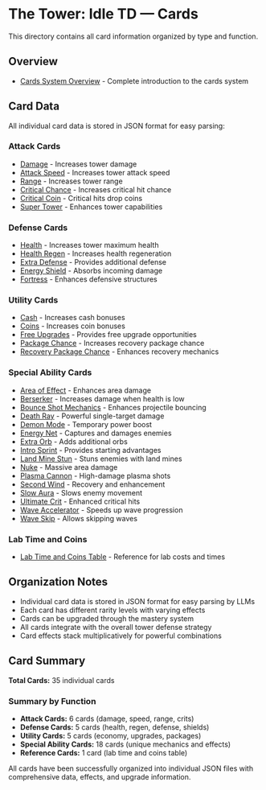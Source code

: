 # The Tower: Idle TD — Cards

This directory contains all card information organized by type and function.

## Overview
- [Cards System Overview](cards_overview.md) - Complete introduction to the cards system

## Card Data
All individual card data is stored in JSON format for easy parsing:

### Attack Cards
- [Damage](data/damage.json) - Increases tower damage
- [Attack Speed](data/attack_speed.json) - Increases tower attack speed
- [Range](data/range.json) - Increases tower range
- [Critical Chance](data/critical_chance.json) - Increases critical hit chance
- [Critical Coin](data/critical_coin.json) - Critical hits drop coins
- [Super Tower](data/super_tower.json) - Enhances tower capabilities

### Defense Cards
- [Health](data/health.json) - Increases tower maximum health
- [Health Regen](data/health_regen.json) - Increases health regeneration
- [Extra Defense](data/extra_defense.json) - Provides additional defense
- [Energy Shield](data/energy_shield.json) - Absorbs incoming damage
- [Fortress](data/fortress.json) - Enhances defensive structures

### Utility Cards
- [Cash](data/cash.json) - Increases cash bonuses
- [Coins](data/coins.json) - Increases coin bonuses
- [Free Upgrades](data/free_upgrades.json) - Provides free upgrade opportunities
- [Package Chance](data/package_chance.json) - Increases recovery package chance
- [Recovery Package Chance](data/recovery_package_chance.json) - Enhances recovery mechanics

### Special Ability Cards
- [Area of Effect](data/area_of_effect.json) - Enhances area damage
- [Berserker](data/berserker.json) - Increases damage when health is low
- [Bounce Shot Mechanics](data/bounce_shot_mechanics.json) - Enhances projectile bouncing
- [Death Ray](data/death_ray.json) - Powerful single-target damage
- [Demon Mode](data/demon_mode.json) - Temporary power boost
- [Energy Net](data/energy_net.json) - Captures and damages enemies
- [Extra Orb](data/extra_orb.json) - Adds additional orbs
- [Intro Sprint](data/intro_sprint.json) - Provides starting advantages
- [Land Mine Stun](data/land_mine_stun.json) - Stuns enemies with land mines
- [Nuke](data/nuke.json) - Massive area damage
- [Plasma Cannon](data/plasma_cannon.json) - High-damage plasma shots
- [Second Wind](data/second_wind.json) - Recovery and enhancement
- [Slow Aura](data/slow_aura.json) - Slows enemy movement
- [Ultimate Crit](data/ultimate_crit.json) - Enhanced critical hits
- [Wave Accelerator](data/wave_accelerator.json) - Speeds up wave progression
- [Wave Skip](data/wave_skip.json) - Allows skipping waves

### Lab Time and Coins
- [Lab Time and Coins Table](data/lab_time_and_coins_table.json) - Reference for lab costs and times

## Organization Notes
- Individual card data is stored in JSON format for easy parsing by LLMs
- Each card has different rarity levels with varying effects
- Cards can be upgraded through the mastery system
- All cards integrate with the overall tower defense strategy
- Card effects stack multiplicatively for powerful combinations

## Card Summary
**Total Cards:** 35 individual cards

### Summary by Function
- **Attack Cards:** 6 cards (damage, speed, range, crits)
- **Defense Cards:** 5 cards (health, regen, defense, shields)
- **Utility Cards:** 5 cards (economy, upgrades, packages)
- **Special Ability Cards:** 18 cards (unique mechanics and effects)
- **Reference Cards:** 1 card (lab time and coins table)

All cards have been successfully organized into individual JSON files with comprehensive data, effects, and upgrade information.
